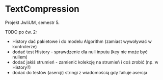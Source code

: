 # TextCompression
Projekt JwIiUM, semestr 5.

TODO po ćw. 2:
- History dać pakietowe i do modelu Algorithm (zamiast wywoływać w kontrolerze)
- dodać test History - sprawdzenie dla null inputu (key nie może być nullem)
- dodać jakiś strumień - zamienić kolekcję na strumień i coś zrobić (np. w History?)
- dodać do testów (asercji) stringi z wiadomością gdy failuje asercja
